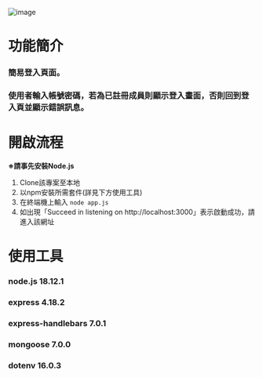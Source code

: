 ![image]()

# 功能簡介

### 簡易登入頁面。
### 使用者輸入帳號密碼，若為已註冊成員則顯示登入畫面，否則回到登入頁並顯示錯誤訊息。


# 開啟流程

**※請事先安裝Node.js**

1. Clone該專案至本地
2. 以npm安裝所需套件(詳見下方使用工具)
3. 在終端機上輸入
`node app.js`
4. 如出現「Succeed in listening on http://localhost:3000」表示啟動成功，請進入該網址


# 使用工具

### node.js 18.12.1
### express 4.18.2
### express-handlebars 7.0.1
### mongoose 7.0.0
### dotenv 16.0.3